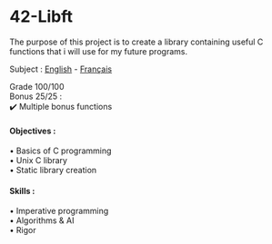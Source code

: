 # 42-Libft
The purpose of this project is to create a library containing useful C functions that i will use for my future programs.

Subject : [English](https://github.com/ssfar/42-Subjects.pdf/blob/master/libft.en.pdf) - [Français](https://github.com/ssfar/42-Subjects.pdf/blob/master/libft.fr.pdf)

Grade 100/100  
Bonus 25/25 :  
✔️ Multiple bonus functions
#### Objectives :  
• Basics of C programming  
• Unix C library  
• Static library creation  
#### Skills :  
• Imperative programming   
• Algorithms & AI  
• Rigor  
